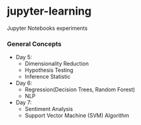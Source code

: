 # jupyter-learning
Jupyter Notebooks experiments

### General Concepts
- Day 5:
    - Dimensionality Reduction
    - Hypothesis Testing
    - Inference Statistic
- Day 6:
    - Regression(Decision Trees, Random Forest)
    - NLP
- Day 7:
    - Sentiment Analysis
    - Support Vector Machine (SVM) Algorithm
